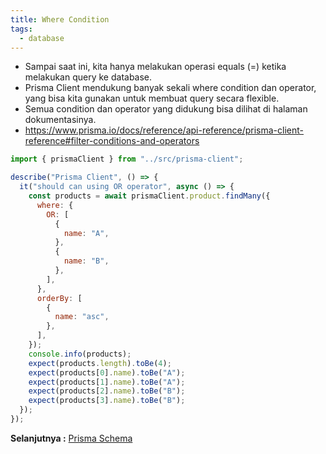 ```yaml
---
title: Where Condition
tags:
  - database
---
```


- Sampai saat ini, kita hanya melakukan operasi equals (=) ketika melakukan query ke database.
- Prisma Client mendukung banyak sekali where condition dan operator, yang bisa kita gunakan untuk membuat query secara flexible.
- Semua condition dan operator yang didukung bisa dilihat di halaman dokumentasinya.
- https://www.prisma.io/docs/reference/api-reference/prisma-client-reference#filter-conditions-and-operators

```js
import { prismaClient } from "../src/prisma-client";

describe("Prisma Client", () => {
  it("should can using OR operator", async () => {
    const products = await prismaClient.product.findMany({
      where: {
        OR: [
          {
            name: "A",
          },
          {
            name: "B",
          },
        ],
      },
      orderBy: [
        {
          name: "asc",
        },
      ],
    });
    console.info(products);
    expect(products.length).toBe(4);
    expect(products[0].name).toBe("A");
    expect(products[1].name).toBe("A");
    expect(products[2].name).toBe("B");
    expect(products[3].name).toBe("B");
  });
});
```

**Selanjutnya :** [Prisma Schema](prismaschema.md)
